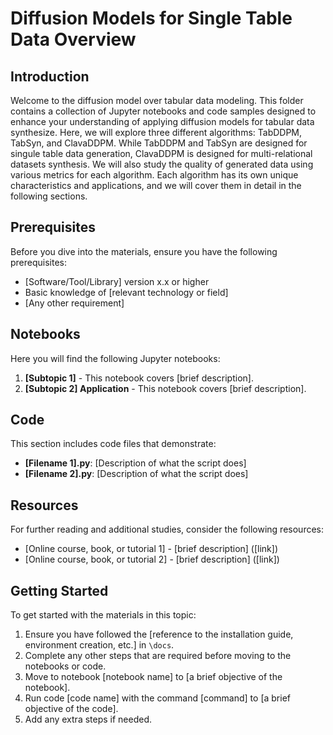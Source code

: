# Diffusion Models for Single Table Data Overview

## Introduction
Welcome to the diffusion model over tabular data modeling. This folder contains a collection of Jupyter notebooks and code samples designed to enhance your understanding of applying diffusion models for tabular data synthesize. Here, we will explore three different algorithms: TabDDPM, TabSyn, and ClavaDDPM. While TabDDPM and TabSyn are designed for singule table data generation, ClavaDDPM is designed for multi-relational datasets synthesis. We will also study the quality of generated data using various metrics for each algorithm. Each algorithm has its own unique characteristics and applications, and we will cover them in detail in the following sections.

## Prerequisites
Before you dive into the materials, ensure you have the following prerequisites:
- [Software/Tool/Library] version x.x or higher
- Basic knowledge of [relevant technology or field]
- [Any other requirement]

## Notebooks
Here you will find the following Jupyter notebooks:
1. **[Subtopic 1]** - This notebook covers [brief description].
2. **[Subtopic 2] Application** - This notebook covers [brief description].

## Code
This section includes code files that demonstrate:
- **[Filename 1].py**: [Description of what the script does]
- **[Filename 2].py**: [Description of what the script does]

## Resources
For further reading and additional studies, consider the following resources:
- [Online course, book, or tutorial 1] - [brief description] ([link])
- [Online course, book, or tutorial 2] - [brief description] ([link])

## Getting Started
To get started with the materials in this topic:
1. Ensure you have followed the [reference to the installation guide, environment creation, etc.] in `\docs`.
2. Complete any other steps that are required before moving to the notebooks or code.
3. Move to notebook [notebook name] to [a brief objective of the notebook].
4. Run code [code name] with the command [command] to [a brief objective of the code].
5. Add any extra steps if needed.
